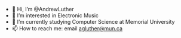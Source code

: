 - 👋 Hi, I’m @AndrewLuther
- 👀 I’m interested in Electronic Music
- 🌱 I’m currently studying Computer Science at Memorial University
- 📫 How to reach me: email agluther@mun.ca

<!---
AndrewLuther/AndrewLuther is a ✨ special ✨ repository because its `README.md` (this file) appears on your GitHub profile.
You can click the Preview link to take a look at your changes.
--->
